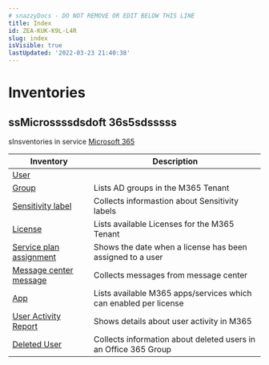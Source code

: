 ```yaml
---
# snazzyDocs - DO NOT REMOVE OR EDIT BELOW THIS LINE
title: Index
id: ZEA-KUK-K9L-L4R
slug: index
isVisible: true
lastUpdated: '2022-03-23 21:40:38'
---
```

# Inventories

## ssMicrossssdsdoft 36s5sdsssss

sInsventories in service [Microsoft 365](/governance/technical-documentation/references/inventory/Office365Groups)

| Inventory | Description |
| --- | --- |
| [User](/governance/technical-documentation/references/inventory/Office365Groups/userentity) |  |
| [Group](/governance/technical-documentation/references/inventory/Office365Groups/groupentity) | Lists AD groups in the M365 Tenant |
| [Sensitivity label](/governance/technical-documentation/references/inventory/Office365Groups/sensitivitylabelentity) | Collects informastion about Sensitivity labels |
| [License](/governance/technical-documentation/references/inventory/Office365Groups/licenseentity) | Lists available Licenses for the M365 Tenant |
| [Service plan assignment](/governance/technical-documentation/references/inventory/Office365Groups/serviceplanassignmententity) | Shows the date when a license has been assigned to a user |
| [Message center message](/governance/technical-documentation/references/inventory/Office365Groups/messagecenterentity) | Collects messages from message center |
| [App](/governance/technical-documentation/references/inventory/Office365Groups/serviceplanentity) | Lists available M365 apps/services which can enabled per license |
| [User Activity Report](/governance/technical-documentation/references/inventory/Office365Groups/useractivityentity) | Shows details about user activity in M365 |
| [Deleted User](/governance/technical-documentation/references/inventory/Office365Groups/deleteduserentity) | Collects information about deleted users in an Office 365 Group |
